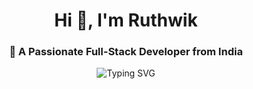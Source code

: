 <!-- Profile header -->
<h1 align="center">Hi 👋, I'm Ruthwik</h1>
<h3 align="center">🚀 A Passionate Full-Stack Developer from India</h3>

<!-- Typing animation (via SVG) -->
<p align="center">
  <img src="https://readme-typing-svg.herokuapp.com?font=Fira+Code&weight=500&size=24&pause=1000&color=FF61C7&center=true&vCenter=true&width=435&lines=Web+Developer+%F0%9F%92%BB;React+%2F+Node.js+Learner+%F0%9F%92%A1;Building+Job+Portal+Project+%F0%9F%9A%80;Love+to+Solve+Real+Problems+%E2%9C%94%EF%B8%8F" alt="Typing SVG" />
</p>
